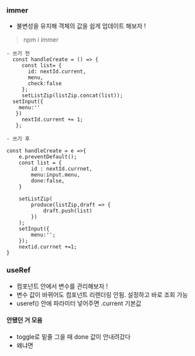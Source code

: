 ### immer 
- 불변성을 유지해 객체의 값을 쉽게 업데이트 해보자 ! 
> npm i immer

```
- 쓰기 전 
  const handleCreate = () => {
     const list= {
       id: nextId.current,
       menu,
       check:false
     };
     setListZip(listZip.concat(list));
  setInput({
    menu:''
   })
     nextId.current += 1;
   };

- 쓰기 후

const handleCreate = e =>{
    e.preventDefault();
    const list = {
        id : nextId.currnet,
        menu:input.menu,
        done:false,
    }

    setListZip(
        produce(listZip,draft => {
            draft.push(list)
        })
    );
    setInput({
        menu:'';
    });
    nextid.currnet +=1;
}

```

### useRef
- 컴포넌트 안에서 변수를 관리해보자 !
- 변수 값이 바뀌어도 컴포넌트 리렌더링 안됨. 설정하고 바로 조회 가능
- useref() 안에 파라미터 넣어주면 .current 기본값 

#### 안됐던 거 모음 
- toggle로 밑줄 그을 때 done 값이 안내려갔다
- 왜냐면 